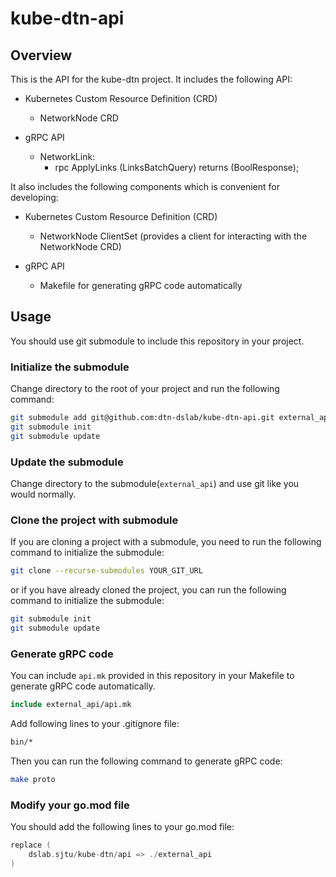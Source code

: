 # kube-dtn-api

## Overview

This is the API for the kube-dtn project. It includes the following API:

- Kubernetes Custom Resource Definition (CRD)
    - NetworkNode CRD

- gRPC API
    - NetworkLink: 
        - rpc ApplyLinks (LinksBatchQuery) returns (BoolResponse);

It also includes the following components which is convenient for developing:

- Kubernetes Custom Resource Definition (CRD)
    - NetworkNode ClientSet (provides a client for interacting with the NetworkNode CRD)

- gRPC API
    - Makefile for generating gRPC code automatically

## Usage

You should use git submodule to include this repository in your project. 

### Initialize the submodule

Change directory to the root of your project and run the following command:

```bash
git submodule add git@github.com:dtn-dslab/kube-dtn-api.git external_api
git submodule init
git submodule update
```

### Update the submodule

Change directory to the submodule(`external_api`) and use git like you would normally.

### Clone the project with submodule

If you are cloning a project with a submodule, you need to run the following command to initialize the submodule:

```bash
git clone --recurse-submodules YOUR_GIT_URL
```

or if you have already cloned the project, you can run the following command to initialize the submodule:

```bash
git submodule init
git submodule update
```

### Generate gRPC code

You can include `api.mk` provided in this repository in your Makefile to generate gRPC code automatically. 

```makefile
include external_api/api.mk
```

Add following lines to your .gitignore file:

```bash
bin/*
```

Then you can run the following command to generate gRPC code:

```bash
make proto
```

### Modify your go.mod file

You should add the following lines to your go.mod file:

```go
replace (
	dslab.sjtu/kube-dtn/api => ./external_api
)
```